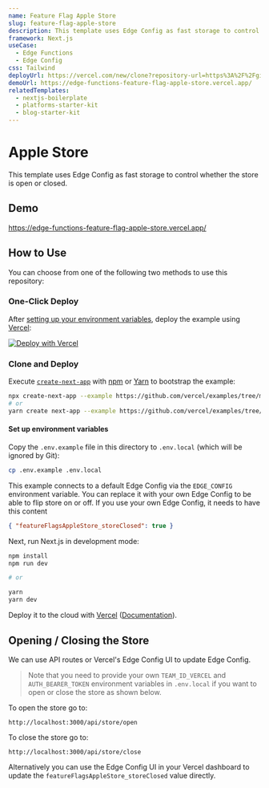```yaml
---
name: Feature Flag Apple Store
slug: feature-flag-apple-store
description: This template uses Edge Config as fast storage to control whether an store is open or closed.
framework: Next.js
useCase:
  - Edge Functions
  - Edge Config
css: Tailwind
deployUrl: https://vercel.com/new/clone?repository-url=https%3A%2F%2Fgithub.com%2Fvercel%2Fexamples%2Ftree%2Fmain%2Fedge-functions%2Ffeature-flag-apple-store&project-name=feature-flag-apple-store&repo-name=feature-flag-apple-store
demoUrl: https://edge-functions-feature-flag-apple-store.vercel.app/
relatedTemplates:
  - nextjs-boilerplate
  - platforms-starter-kit
  - blog-starter-kit
---
```


# Apple Store

This template uses Edge Config as fast storage to control whether the store is open or closed.

## Demo

https://edge-functions-feature-flag-apple-store.vercel.app/

## How to Use

You can choose from one of the following two methods to use this repository:

### One-Click Deploy

After [setting up your environment variables](#set-up-environment-variables), deploy the example using [Vercel](https://vercel.com?utm_source=github&utm_medium=readme&utm_campaign=vercel-examples):

[![Deploy with Vercel](https://vercel.com/button)](https://vercel.com/new/clone?repository-url=https%3A%2F%2Fgithub.com%2Fvercel%2Fexamples%2Ftree%2Fmain%2Fedge-functions%2Ffeature-flag-apple-store&project-name=feature-flag-apple-store&repo-name=feature-flag-apple-store)

### Clone and Deploy

Execute [`create-next-app`](https://github.com/vercel/next.js/tree/canary/packages/create-next-app) with [npm](https://docs.npmjs.com/cli/init) or [Yarn](https://yarnpkg.com/lang/en/docs/cli/create/) to bootstrap the example:

```bash
npx create-next-app --example https://github.com/vercel/examples/tree/main/edge-functions/feature-flag-apple-store
# or
yarn create next-app --example https://github.com/vercel/examples/tree/main/edge-functions/feature-flag-apple-store
```

#### Set up environment variables

Copy the `.env.example` file in this directory to `.env.local` (which will be ignored by Git):

```bash
cp .env.example .env.local
```

This example connects to a default Edge Config via the `EDGE_CONFIG` environment variable. You can replace it with your own Edge Config to be able to flip store on or off. If you use your own Edge Config, it needs to have this content

```json
{ "featureFlagsAppleStore_storeClosed": true }
```

Next, run Next.js in development mode:

```bash
npm install
npm run dev

# or

yarn
yarn dev
```

Deploy it to the cloud with [Vercel](https://vercel.com/new?utm_source=github&utm_medium=readme&utm_campaign=edge-middleware-eap) ([Documentation](https://nextjs.org/docs/deployment)).

## Opening / Closing the Store

We can use API routes or Vercel's Edge Config UI to update Edge Config.

> Note that you need to provide your own `TEAM_ID_VERCEL` and `AUTH_BEARER_TOKEN` environment variables in `.env.local` if you want to open or close the store as shown below.

To open the store go to:

```
http://localhost:3000/api/store/open
```

To close the store go to:

```
http://localhost:3000/api/store/close
```

Alternatively you can use the Edge Config UI in your Vercel dashboard to update the `featureFlagsAppleStore_storeClosed` value directly.
